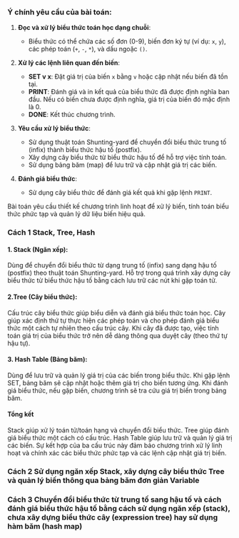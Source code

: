 ### Ý chính yêu cầu của bài toán:

1. **Đọc và xử lý biểu thức toán học dạng chuỗi**:
   - Biểu thức có thể chứa các số đơn (0-9), biến đơn ký tự (ví dụ: `x`, `y`), các phép toán (`+`, `-`, `*`), và dấu ngoặc `()`.
   
2. **Xử lý các lệnh liên quan đến biến**:
   - **SET v x**: Đặt giá trị của biến `x` bằng `v` hoặc cập nhật nếu biến đã tồn tại.
   - **PRINT**: Đánh giá và in kết quả của biểu thức đã được định nghĩa ban đầu. Nếu có biến chưa được định nghĩa, giá trị của biến đó mặc định là 0.
   - **DONE**: Kết thúc chương trình.

3. **Yêu cầu xử lý biểu thức**:
   - Sử dụng thuật toán Shunting-yard để chuyển đổi biểu thức trung tố (infix) thành biểu thức hậu tố (postfix).
   - Xây dựng cây biểu thức từ biểu thức hậu tố để hỗ trợ việc tính toán.
   - Sử dụng bảng băm (map) để lưu trữ và cập nhật giá trị các biến.

4. **Đánh giá biểu thức**:
   - Sử dụng cây biểu thức để đánh giá kết quả khi gặp lệnh `PRINT`.

Bài toán yêu cầu thiết kế chương trình linh hoạt để xử lý biến, tính toán biểu thức phức tạp và quản lý dữ liệu biến hiệu quả.

### Cách 1 Stack, Tree, Hash
#### 1. Stack (Ngăn xếp):

Dùng để chuyển đổi biểu thức từ dạng trung tố (infix) sang dạng hậu tố (postfix) theo thuật toán Shunting-yard.
Hỗ trợ trong quá trình xây dựng cây biểu thức từ biểu thức hậu tố bằng cách lưu trữ các nút khi gặp toán tử.
#### 2.Tree (Cây biểu thức):

Cấu trúc cây biểu thức giúp biểu diễn và đánh giá biểu thức toán học. Cây giúp xác định thứ tự thực hiện các phép toán và cho phép đánh giá biểu thức một cách tự nhiên theo cấu trúc cây.
Khi cây đã được tạo, việc tính toán giá trị của biểu thức trở nên dễ dàng thông qua duyệt cây (theo thứ tự hậu tự).
#### 3. Hash Table (Bảng băm):

Dùng để lưu trữ và quản lý giá trị của các biến trong biểu thức.
Khi gặp lệnh SET, bảng băm sẽ cập nhật hoặc thêm giá trị cho biến tương ứng.
Khi đánh giá biểu thức, nếu gặp biến, chương trình sẽ tra cứu giá trị biến trong bảng băm.

#### Tổng kết
Stack giúp xử lý toán tử/toán hạng và chuyển đổi biểu thức.
Tree giúp đánh giá biểu thức một cách có cấu trúc.
Hash Table giúp lưu trữ và quản lý giá trị các biến.
Sự kết hợp của ba cấu trúc này đảm bảo chương trình xử lý linh hoạt và chính xác các biểu thức phức tạp và các lệnh cập nhật giá trị biến.

### Cách 2 Sử dụng ngăn xếp Stack, xây dựng cây biểu thức Tree và quản lý biến thông qua bảng băm đơn giản Variable

### Cách 3 Chuyển đổi biểu thức từ trung tố sang hậu tố và cách đánh giá biểu thức hậu tố bằng cách sử dụng ngăn xếp (stack), chưa xây dựng biểu thức cây (expression tree) hay sử dụng hàm băm (hash map)

